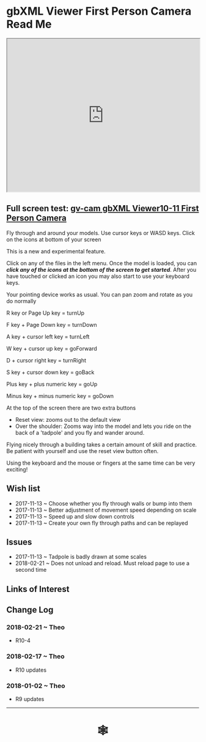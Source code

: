 <span style=display:none; >[You are now in a GitHub source code view - click this link to view Read Me file as a web page]( http://www.ladybug.tools/spider/index.html#gbxml-viewer/r10-11/gv-cam/README.md "View file as a web page." ) </span>

# gbXML Viewer First Person Camera Read Me

<iframe class=iframeReadMe src=http://www.ladybug.tools/spider/gbxml-viewer/r10-11/gv-cam/gv-cam.html width=100% height=400px >Iframes are not displayed on github.com</iframe>


## Full screen test: [gv-cam gbXML Viewer10-11 First Person Camera]( http://www.ladybug.tools/spider/gbxml-viewer/r10-11/gv-cam/test-gv-cam.html )


Fly through and around your models. Use cursor keys or WASD keys. Click on the icons at bottom of your screen

This is a new and experimental feature.

Click on any of the files in the left menu. Once the model is loaded, you can ***click any of the icons at the bottom of the screen to get started***. After you have touched or clicked an icon you may also start to use your keyboard keys.

Your pointing device works as usual. You can pan zoom and rotate as you do normally


R key or Page Up key = turnUp

F key + Page Down key = turnDown

A key + cursor left key = turnLeft

W key + cursor up key = goForward

D + cursor right key = turnRight

S key + cursor down key = goBack

Plus key + plus numeric key = goUp

Minus key + minus numeric key = goDown

At the top of the screen there are two extra buttons

* Reset view: zooms out to the default view
* Over the shoulder: Zooms way into the model and lets you ride on the back of a 'tadpole' and you fly and wander around.

Flying nicely through a building takes a certain amount of skill and practice. Be patient with yourself and use the reset view button often.

Using the keyboard and the mouse or fingers at the same time can be very exciting!



## Wish list

* 2017-11-13 ~ Choose whether you fly through walls or bump into them
* 2017-11-13 ~ Better adjustment of movement speed depending on scale
* 2017-11-13 ~ Speed up and slow down controls
* 2017-11-13 ~ Create your own fly through paths and can be replayed


## Issues

* 2017-11-13 ~ Tadpole is badly drawn at some scales
* 2018-02-21 ~ Does not unload and reload. Must reload page to use a second time

## Links of Interest



## Change Log

### 2018-02-21 ~ Theo

* R10-4

### 2018-02-17 ~ Theo

* R10 updates

### 2018-01-02 ~ Theo

* R9 updates

***


# <center title="hello!" ><a href=javascript:window.scrollTo(0,0); style=text-decoration:none; > &#x1f578; </a></center>



